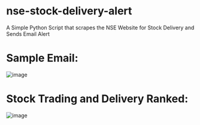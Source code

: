# nse-stock-delivery-alert
A Simple Python Script that scrapes the NSE Website for Stock Delivery and Sends Email Alert   

# Sample Email:
![image](https://user-images.githubusercontent.com/24961188/124280701-a0737380-db66-11eb-8df8-04245ab69ea8.png)

# Stock Trading and Delivery Ranked:
![image](https://user-images.githubusercontent.com/24961188/124280812-c0a33280-db66-11eb-898d-fea710cadbcf.png)
